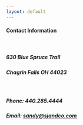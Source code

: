 ```yaml
--- 
layout: default 
---
```


<div class="container">
    <div class="row">
        <div class="col-md-6">
<h4>Contact Information</h4>
<br>
                <h5>630 Blue Spruce Trail</h5>
                    <h5>Chagrin Falls OH 44023</h5>
                    <br>
                    <h5>Phone: 440.285.4444</h5>
                    <h5>Email: <a href="mailto:sandy@sjandco.com?Subject=Website%20contact" target="_top">sandy@sjandco.com</a></h5>
        </div>
    </div>
</div>
